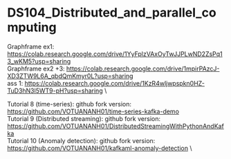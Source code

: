 # DS104_Distributed_and_parallel_computing

Graphframe ex1: https://colab.research.google.com/drive/1YyFplzVAxOyTwJJPLwND2ZsPq13_wKM5?usp=sharing \
Graphframe ex2 +3: https://colab.research.google.com/drive/1mpirPAzcJ-XD3ZTW9L6A_qbdQmKmyr0L?usp=sharing \
ass 1: https://colab.research.google.com/drive/1KzR4wljwpspkn0HZ-TuD3hN3l5WT9-pH?usp=sharing \

Tutorial 8 (time-series): github fork version: https://github.com/VOTUANANH01/time-series-kafka-demo \
Tutorial 9 (Distributed streaming): github fork version: https://github.com/VOTUANANH01/DistributedStreamingWithPythonAndKafka \
Tutorial 10 (Anomaly detection): github fork version: https://github.com/VOTUANANH01/kafkaml-anomaly-detection \
